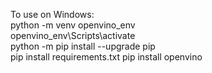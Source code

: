 To use on Windows:  
  python -m venv openvino_env  
  openvino_env\Scripts\activate  
  python -m pip install --upgrade pip  
  pip install requirements.txt
  pip install openvino
